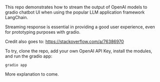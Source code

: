 This repo demonstrates how to stream the output of OpenAI models to gradio chatbot UI when using the popular LLM application framework LangChain.

Streaming response is essential in providing a good user experience, even for prototyping purposes with gradio.

Credit also goes to: https://stackoverflow.com/a/76386970

To try, clone the repo, add your own OpenAI API Key, install the modules, and run the gradio app:

```
gradio app
```

More explanation to come.


